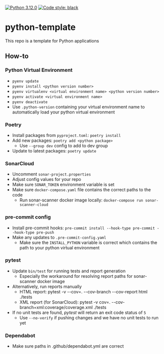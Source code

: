 [![Python 3.12.0](https://img.shields.io/badge/python-3.12.0-blue.svg)](https://www.python.org/downloads/release/python-3120/) [![Code style: black](https://img.shields.io/badge/code%20style-black-000000.svg)](https://github.com/psf/black)

# python-template
This repo is a template for Python applications

## How-to
### Python Virtual Environment

* `pyenv update`
* `pyenv install <python version number>`
* `pyenv virtualenv <virtual environment name> <python version number>`
* `pyenv activate <virtual environment name>`
* `pyenv deactivate`
* Use `.python-version` containing your virtual environment name to automatically load your python virtual environment

### Poetry

* Install packages from `pyproject.toml`: `poetry install`
* Add new packages: `poetry add <python package>`
  * Use `--group dev` config to add to dev group
* Update to latest packages: `poetry update`

### SonarCloud

* Uncomment `sonar-project.properties`
* Adjust config values for your repo
* Make sure `SONAR_TOKEN` environment variable is set
* Make sure `docker-compose.yaml` file contains the correct paths to the code
  * Run sonar-scanner docker image locally: `docker-compose run sonar-scanner-cloud`

### pre-commit config

* Install pre-commit hooks: `pre-commit install --hook-type pre-commit --hook-type pre-push`
* Make any updates to `.pre-commit-config.yaml`
  * Make sure the `INSTALL_PYTHON` variable is correct which contains the path to your python virtual environment

### pytest

* Update `bin/test` for running tests and report generation
  * Especially the workaround for resolving report paths for sonar-scanner docker image
* Alternatively, run reports manually
  * HTML report: pytest -v --cov=. --cov-branch --cov-report html ./tests
  * XML report (for SonarCloud): pytest -v cov=. --cov-branch=xml:coverage/coverage.xml ./tests
* If no unit tests are found, _pytest_ will return an exit code status of `5`
  * Use `--no-verify` if pushing changes and we have no unit tests to run yet

### Dependabot

* Make sure paths in .github/dependabot.yml are correct
